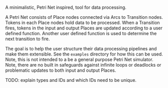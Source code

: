 A minimalistic, Petri Net inspired, tool for data processing.

A Petri Net consists of Place nodes connected via Arcs to Transition nodes.
Tokens in each Place nodes hold data to be processed.
When a Transition fires, tokens in the input and output Places are updated according to a user defined function.
Another user defined function is used to determine the next transition to fire.

The goal is to help the user structure their data processing pipelines and make them extensible.
See the `examples` directory for how this can be used.
Note, this is not intended to a be a general purpose Petri Net simulator.
Note, there are no built in safeguards against infinite loops or deadlocks or problematic updates to both input and output Places.


TODO: explain types and IDs and which IDs need to be unique.
